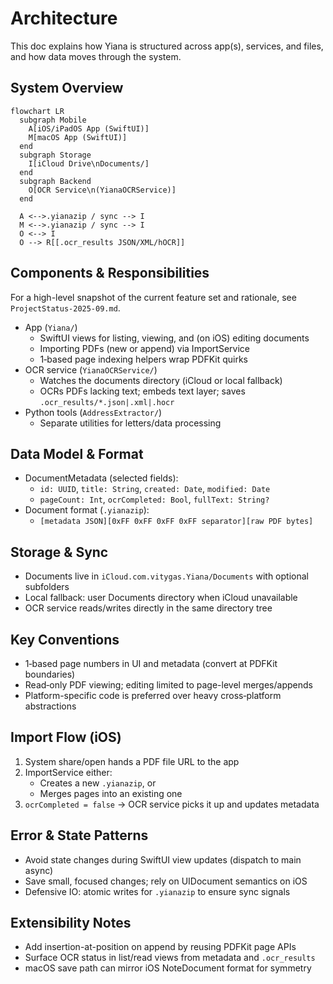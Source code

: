 # Architecture

This doc explains how Yiana is structured across app(s), services, and files, and how data moves through the system.

## System Overview
```mermaid
flowchart LR
  subgraph Mobile
    A[iOS/iPadOS App (SwiftUI)]
    M[macOS App (SwiftUI)]
  end
  subgraph Storage
    I[iCloud Drive\nDocuments/]
  end
  subgraph Backend
    O[OCR Service\n(YianaOCRService)]
  end

  A <-->.yianazip / sync --> I
  M <-->.yianazip / sync --> I
  O <--> I
  O --> R[[.ocr_results JSON/XML/hOCR]]
```

## Components & Responsibilities
For a high-level snapshot of the current feature set and rationale, see `ProjectStatus-2025-09.md`.
- App (`Yiana/`)
  - SwiftUI views for listing, viewing, and (on iOS) editing documents
  - Importing PDFs (new or append) via ImportService
  - 1‑based page indexing helpers wrap PDFKit quirks
- OCR service (`YianaOCRService/`)
  - Watches the documents directory (iCloud or local fallback)
  - OCRs PDFs lacking text; embeds text layer; saves `.ocr_results/*.json|.xml|.hocr`
- Python tools (`AddressExtractor/`)
  - Separate utilities for letters/data processing

## Data Model & Format
- DocumentMetadata (selected fields):
  - `id: UUID`, `title: String`, `created: Date`, `modified: Date`
  - `pageCount: Int`, `ocrCompleted: Bool`, `fullText: String?`
- Document format (`.yianazip`):
  - `[metadata JSON][0xFF 0xFF 0xFF 0xFF separator][raw PDF bytes]`

## Storage & Sync
- Documents live in `iCloud.com.vitygas.Yiana/Documents` with optional subfolders
- Local fallback: user Documents directory when iCloud unavailable
- OCR service reads/writes directly in the same directory tree

## Key Conventions
- 1‑based page numbers in UI and metadata (convert at PDFKit boundaries)
- Read‑only PDF viewing; editing limited to page-level merges/appends
- Platform-specific code is preferred over heavy cross‑platform abstractions

## Import Flow (iOS)
1) System share/open hands a PDF file URL to the app
2) ImportService either:
   - Creates a new `.yianazip`, or
   - Merges pages into an existing one
3) `ocrCompleted = false` → OCR service picks it up and updates metadata

## Error & State Patterns
- Avoid state changes during SwiftUI view updates (dispatch to main async)
- Save small, focused changes; rely on UIDocument semantics on iOS
- Defensive IO: atomic writes for `.yianazip` to ensure sync signals

## Extensibility Notes
- Add insertion-at-position on append by reusing PDFKit page APIs
- Surface OCR status in list/read views from metadata and `.ocr_results`
- macOS save path can mirror iOS NoteDocument format for symmetry
